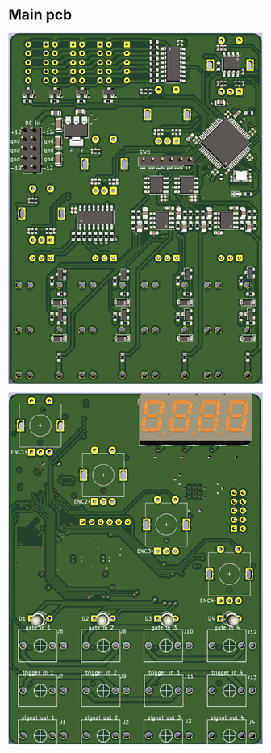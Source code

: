 # Main pcb

![](./pics/pcb_rear.png?raw=true "pcb rear")

![](./pics/pcb_front.png?raw=true "pcb front")